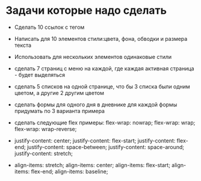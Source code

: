 # Задачи которые надо сделать

+ Сделать 10 ссылок с тегом <a>
+ Написать для 10 элементов стили:цвета, фона, обводки и размера текста
+ Использовать для нескольких элементов одинаковые стили

+ сделать 7 страниц с меню на каждой, 
где каждая активная страница - будет выделяться 
+ сделать 5 списков на одной странице, что бы 3 списка были одним цветом, 
а другие 2 другим цветом
+ сделать формы для одного дня в дневнике для каждой формы придумать по 3 варианта примера
+ сделать следующие flex примеры:
  flex-wrap: nowrap;
  flex-wrap: wrap;
  flex-wrap: wrap-reverse;

+ justify-content: center;
  justify-content: flex-start;
  justify-content: flex-end;
  justify-content: space-between;
  justify-content: space-around;
  justify-content: stretch;

+ align-items: stretch;
align-items: center;
align-items: flex-start;
align-items: flex-end;
align-items: baseline;